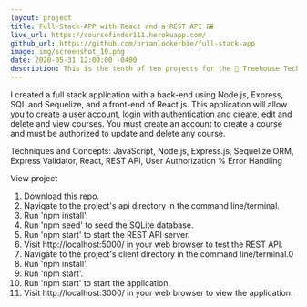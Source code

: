 ```yaml
---
layout: project
title: Full-Stack-APP with React and a REST API 🖼️
live_url: https://coursefinder111.herokuapp.com/
github_url: https://github.com/brianlockerbie/full-stack-app
image: img/screenshot_10.png
date: 2020-05-31 12:00:00 -0400
description: This is the tenth of ten projects for the 🏡 Treehouse TechDegree Full Stack JavaScript. 
---
```

I created a full stack application with a back-end using Node.js, Express, SQL and Sequelize, and a front-end of React.js. This application will allow you to create a user account, login with authentication and create, edit and delete and view courses. You must create an account to create a course and must be authorized to update and delete any course.

Techniques and Concepts: JavaScript, Node.js, Express.js, Sequelize ORM, Express Validator, React, REST API, User Authorization % Error Handling

View project
1. Download this repo.
2. Navigate to the project's api directory in the command line/terminal.
3. Run 'npm install'.
4. Run 'npm seed' to seed the SQLite database.
5. Run 'npm start' to start the REST API server.
6. Visit http://localhost:5000/ in your web browser to test the REST API.
7. Navigate to the project's client directory in the command line/terminal.0
8. Run 'npm install'.
9. Run 'npm start'.
10. Run 'npm start' to start the application.
11. Visit http://localhost:3000/ in your web browser to view the application.